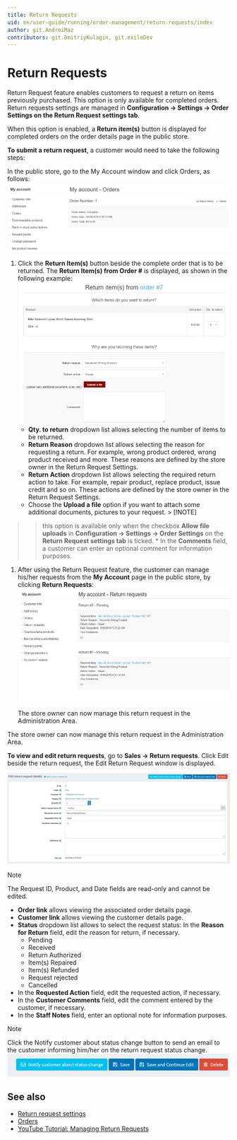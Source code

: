 ```yaml
---
title: Return Requests
uid: en/user-guide/running/order-management/return-requests/index
author: git.AndreiMaz
contributors: git.DmitriyKulagin, git.exileDev
---
```

# Return Requests

Return Request feature enables customers to request a return on items previously purchased. This option is only available for completed orders. Return requests settings are managed in **Configuration → Settings → Order Settings on the Return Request settings tab**.

When this option is enabled, a **Return item(s)** button is displayed for completed orders on the order details page in the public store.

**To submit a return request**, a customer would need to take the following steps:

In the public store, go to the My Account window and click Orders, as follows: ![My Account Orders](_static/index/my-account-orders.png)

1. Click the **Return Item(s)** button beside the complete order that is to be returned. The **Return Item(s) from Order #** is displayed, as shown in the following example: ![Return Items](_static/index/return-items.png)
    * **Qty. to return** dropdown list allows selecting the number of items to be returned.
    * **Return Reason** dropdown list allows selecting the reason for requesting a return. For example, wrong product ordered, wrong product received and more. These reasons are defined by the store owner in the Return Request Settings.
    * **Return Action** dropdown list allows selecting the required return action to take. For example, repair product, replace product, issue credit and so on. These actions are defined by the store owner in the Return Request Settings.
    * Choose the **Upload a file** option if you want to attach some additional documents, pictures to your request. > [!NOTE]
  > > this option is available only when the checkbox **Allow file uploads** in **Configuration → Settings → Order Settings** on the **Return Request settings tab** is ticked.
    * In the **Comments** field, a customer can enter an optional comment for information purposes.
1. After using the Return Request feature, the customer can manage his/her requests from the **My Account** page in the public store, by clicking **Return Requests**: ![Return Requests](_static/index/return-requests.jpeg)

    The store owner can now manage this return request in the Administration Area.

The store owner can now manage this return request in the Administration Area.

**To view and edit return requests**, go to **Sales → Return requests**. Click Edit beside the return request, the Edit Return Request window is displayed.

![Edit return request](_static/index/edit-return-requests.jpeg)

> [!NOTE]
  > The Request ID, Product, and Date fields are read-only and cannot be edited.

* **Order link** allows viewing the associated order details page.
* **Customer link** allows viewing the customer details page.
* **Status** dropdown list allows to select the request status: In the **Reason for Return** field, edit the reason for return, if necessary.
  * Pending
  * Received
  * Return Authorized
  * Item(s) Repaired
  * Item(s) Refunded
  * Request rejected
  * Cancelled
* In the **Requested Action** field, edit the requested action, if necessary.
* In the **Customer Comments** field, edit the comment entered by the customer, if necessary.
* In the **Staff Notes** field, enter an optional note for information purposes.

> [!NOTE]
  > Click the Notify customer about status change button to send an email to the customer informing him/her on the return request status change. ![Control buttons](_static/index/control-elements.png)

## See also

* [Return request settings](xref:en/user-guide/running/order-management/return-requests/return-requests-settings)
* [Orders](xref:en/user-guide/running/order-management/orders/index)
* [YouTube Tutorial: Managing Return Requests](https://www.youtube.com/watch?v=VqF2GZ2ip_0&list=PLnL_aDfmRHwsbhj621A-RFb1KnzeFxYz4&index=17)
